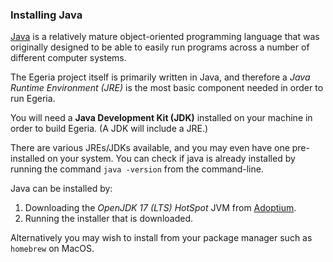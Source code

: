 <!-- SPDX-License-Identifier: CC-BY-4.0 -->
<!-- Copyright Contributors to the ODPi Egeria project. -->

 
### Installing Java

[Java](https://www.java.com) is a relatively mature object-oriented programming language that was originally designed to be able to easily run programs across a number of different computer systems.

The Egeria project itself is primarily written in Java, and therefore a *Java Runtime Environment (JRE)* is the most basic component needed in order to run Egeria.

You will need a **Java Development Kit (JDK)** installed on your machine in order to build Egeria.  (A JDK will include a JRE.)

There are various JREs/JDKs available, and you may even have one pre-installed on your system. You can check
if java is already installed by running the command `java -version` from the command-line.

Java can be installed by:

1. Downloading the *OpenJDK 17 (LTS) HotSpot* JVM from [Adoptium](https://adoptium.net/).
1. Running the installer that is downloaded.

Alternatively you may wish to install from your package manager such as `homebrew` on MacOS.



